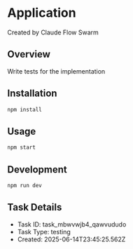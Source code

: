 # Application

Created by Claude Flow Swarm

## Overview
Write tests for the implementation

## Installation
```bash
npm install
```

## Usage
```bash
npm start
```

## Development
```bash
npm run dev
```

## Task Details
- Task ID: task_mbwvwjb4_qawvududo
- Task Type: testing
- Created: 2025-06-14T23:45:25.562Z
